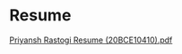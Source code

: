 # Resume

[Priyansh Rastogi Resume (20BCE10410).pdf](https://github.com/priyansh2174/Resume/files/10830583/Priyansh.Rastogi.Resume.20BCE10410.pdf)
